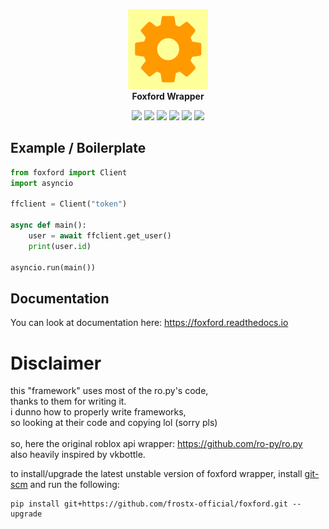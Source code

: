 <p align="center" width="100%">
    <a href="https://github.com/frostx-official/foxford">
        <img src="https://raw.githubusercontent.com/frostx-official/foxford/main/resources/logo.svg" alt="foxford wrapper logo" height="128em" />
    </a>
    <br>
    <b>Foxford Wrapper</b>
    <br>
</p>

<p align="center">
  <img src="https://img.shields.io/pypi/dm/foxford?logo=pypi&logoColor=white&cacheSeconds=0">
  <img src="https://img.shields.io/github/issues/frostx-official/foxford/bug">
  <img src="https://img.shields.io/pypi/v/foxford?color=green&label=PyPI">
  <img src="https://img.shields.io/github/stars/frostx-official/foxford">
  <img src="https://img.shields.io/github/languages/code-size/frostx-official/foxford?label=repo%20size">
  <img src="https://readthedocs.org/projects/foxford/badge/?version=latest">
</p>

## Example / Boilerplate

```python
from foxford import Client
import asyncio

ffclient = Client("token")

async def main():
    user = await ffclient.get_user()
    print(user.id)

asyncio.run(main())
```

## Documentation
You can look at documentation here: https://foxford.readthedocs.io

# Disclaimer
this "framework" uses most of the ro.py's code,<br>
thanks to them for writing it.<br>
i dunno how to properly write frameworks,<br>
so looking at their code and copying lol (sorry pls)
<br><br>
so, here the original roblox api wrapper: https://github.com/ro-py/ro.py<br>
also heavily inspired by vkbottle.

to install/upgrade the latest unstable version of foxford wrapper, install [git-scm](https://git-scm.com/downloads) and run the following:
```
pip install git+https://github.com/frostx-official/foxford.git --upgrade
```
